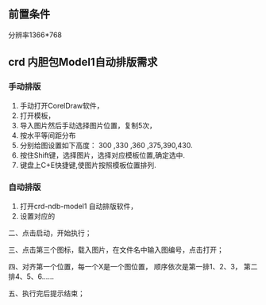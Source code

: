 ## 前置条件

分辨率1366*768

## crd 内胆包Model1自动排版需求

### 手动排版
1. 手动打开CorelDraw软件，
2. 打开模板，
3. 导入图片然后手动选择图片位置，复制5次，
4. 按水平等间距分布
5. 分别给图设置如下高度： 300 ,330 ,360 ,375,390,430.
6. 按住Shift键，选择图片，选择对应模板位置,确定选中.
7. 键盘上C+E快捷键,使图片按照模板位置排列.

### 自动排版

1. 打开crd-ndb-model1 自动排版软件，
2. 设置对应的

二、点击启动，开始执行；

三、点击第三个图标，载入图片，在文件名中输入图编号，点击打开；

四、对齐第一个位置，每一个X是一个图位置，
顺序依次是第一排1、2、3，
第二排4、5、6……

五、执行完后提示结束；
